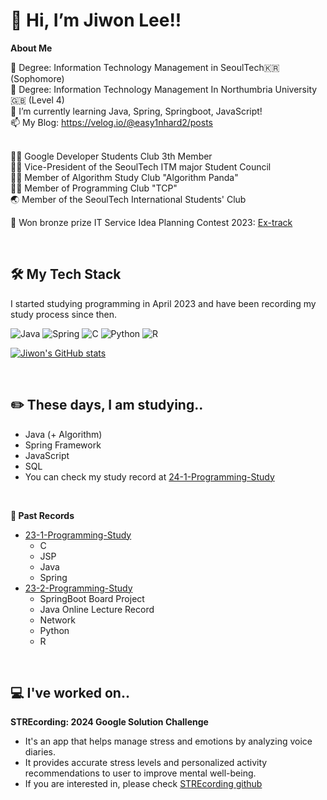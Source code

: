 # 👋 Hi, I’m Jiwon Lee!!

**About Me**

🏫 Degree: Information Technology Management in SeoulTech🇰🇷 (Sophomore) <br>
🏫 Degree: Information Technology Management In Northumbria University🇬🇧 (Level 4)<br>
🌱 I’m currently learning Java, Spring, Springboot, JavaScript!<br>
📫 My Blog: <https://velog.io/@easy1nhard2/posts> <br>
<br>
  
👩‍💻 Google Developer Students Club 3th Member <br>
👩‍💻 Vice-President of the SeoulTech ITM major Student Council <br>
👩‍💻 Member of Algorithm Study Club "Algorithm Panda" <br>
👩‍💻 Member of Programming Club "TCP" <br> 
🌏 Member of the SeoulTech International Students' Club <br>

🥉 Won bronze prize IT Service Idea Planning Contest 2023: 
[Ex-track](https://github.com/orieasy1/2023ITServiceIdeaContest/blob/main/2023%20IT%20%EC%84%9C%EB%B9%84%EC%8A%A4%20%EA%B3%B5%EB%AA%A8%EC%A0%84%20Ex-track.pdf)

<br>

## 🛠️ My Tech Stack

I started studying programming in April 2023 and have been recording my study process since then.

![Java](https://img.shields.io/badge/java-%23ED8B00.svg?style=for-the-badge&logo=openjdk&logoColor=white)
![Spring](https://img.shields.io/badge/spring-%236DB33F.svg?style=for-the-badge&logo=spring&logoColor=white)
![C](https://img.shields.io/badge/c-%2300599C.svg?style=for-the-badge&logo=c&logoColor=white)
![Python](https://img.shields.io/badge/python-3670A0?style=for-the-badge&logo=python&logoColor=ffdd54)
![R](https://img.shields.io/badge/r-%23276DC3.svg?style=for-the-badge&logo=r&logoColor=white)

[![Jiwon's GitHub stats](https://github-readme-stats.vercel.app/api?username=orieasy1)](https://github.com/anuraghazra/github-readme-stats)

<br>

## ✏️ These days, I am studying..

* Java (+ Algorithm)
* Spring Framework
* JavaScript
* SQL
* You can check my study record at [24-1-Programming-Study](https://github.com/orieasy1/24-1-Programming-Study) 

<br>

**📂 Past Records**

* [23-1-Programming-Study](https://github.com/orieasy1/23-1-Programming-Study)
	* C
	* JSP
	* Java
	* Spring
* [23-2-Programming-Study](https://github.com/orieasy1/23-2-Programming-Study)
	* SpringBoot Board Project
	* Java Online Lecture Record
	* Network
	* Python
	* R

 <br>
 
## 💻 I've worked on..

**STREcording: 2024 Google Solution Challenge**

* It's an app that helps manage stress and emotions by analyzing voice diaries. 
* It provides accurate stress levels and personalized activity recommendations to user to improve mental well-being. 
* If you are interested in, please check [STREcording github](https://github.com/Solution-Challenge-stress-solution)

